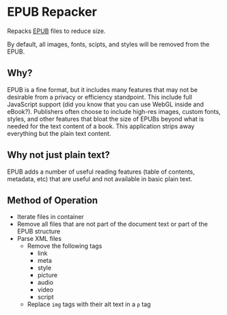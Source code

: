 EPUB Repacker
=============

Repacks [EPUB](https://en.wikipedia.org/wiki/EPUB) files to reduce size.

By default, all images, fonts, scipts, and styles will be removed from the EPUB.

Why?
-----

EPUB is a fine format, but it includes many features that may not be desirable from a privacy or efficiency standpoint. This include full JavaScript support (did you know that you can use WebGL inside and eBook?). Publishers often choose to include high-res images, custom fonts, styles, and other features that bloat the size of EPUBs beyond what is needed for the text content of a book. This application strips away everything but the plain text content.

Why not just plain text?
------------------------

EPUB adds a number of useful reading features (table of contents, metadata, etc) that are useful and not available in basic plain text.

Method of Operation
-------------------

- Iterate files in container
- Remove all files that are not part of the document text or part of the EPUB structure
- Parse XML files
  - Remove the following tags
    - link
    - meta
    - style
    - picture
    - audio
    - video
    - script
  - Replace `img` tags with their alt text in a `p` tag
